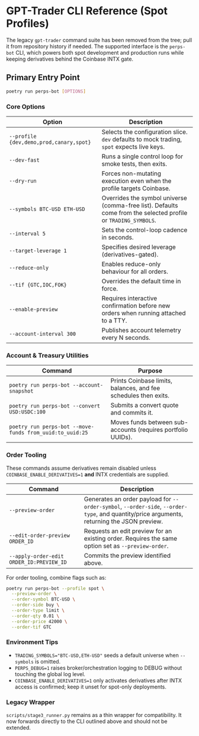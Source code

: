 # GPT-Trader CLI Reference (Spot Profiles)

The legacy `gpt-trader` command suite has been removed from the tree; pull it
from repository history if needed. The supported interface is the `perps-bot`
CLI, which powers both spot
development and production runs while keeping derivatives behind the Coinbase
INTX gate.

## Primary Entry Point

```bash
poetry run perps-bot [OPTIONS]
```

### Core Options

| Option | Description |
|--------|-------------|
| `--profile {dev,demo,prod,canary,spot}` | Selects the configuration slice. `dev` defaults to mock trading, `spot` expects live keys. |
| `--dev-fast` | Runs a single control loop for smoke tests, then exits. |
| `--dry-run` | Forces non-mutating execution even when the profile targets Coinbase. |
| `--symbols BTC-USD ETH-USD` | Overrides the symbol universe (comma-free list). Defaults come from the selected profile or `TRADING_SYMBOLS`. |
| `--interval 5` | Sets the control-loop cadence in seconds. |
| `--target-leverage 1` | Specifies desired leverage (derivatives-gated). |
| `--reduce-only` | Enables reduce-only behaviour for all orders. |
| `--tif {GTC,IOC,FOK}` | Overrides the default time in force. |
| `--enable-preview` | Requires interactive confirmation before new orders when running attached to a TTY. |
| `--account-interval 300` | Publishes account telemetry every N seconds. |

### Account & Treasury Utilities

| Command | Purpose |
|---------|---------|
| `poetry run perps-bot --account-snapshot` | Prints Coinbase limits, balances, and fee schedules then exits. |
| `poetry run perps-bot --convert USD:USDC:100` | Submits a convert quote and commits it. |
| `poetry run perps-bot --move-funds from_uuid:to_uuid:25` | Moves funds between sub-accounts (requires portfolio UUIDs). |

### Order Tooling

These commands assume derivatives remain disabled unless
`COINBASE_ENABLE_DERIVATIVES=1` **and** INTX credentials are supplied.

| Command | Description |
|---------|-------------|
| `--preview-order` | Generates an order payload for `--order-symbol`, `--order-side`, `--order-type`, and quantity/price arguments, returning the JSON preview. |
| `--edit-order-preview ORDER_ID` | Requests an edit preview for an existing order. Requires the same option set as `--preview-order`. |
| `--apply-order-edit ORDER_ID:PREVIEW_ID` | Commits the preview identified above. |

For order tooling, combine flags such as:

```bash
poetry run perps-bot --profile spot \
  --preview-order \
  --order-symbol BTC-USD \
  --order-side buy \
  --order-type limit \
  --order-qty 0.01 \
  --order-price 42000 \
  --order-tif GTC
```

### Environment Tips

- `TRADING_SYMBOLS="BTC-USD,ETH-USD"` seeds a default universe when
  `--symbols` is omitted.
- `PERPS_DEBUG=1` raises broker/orchestration logging to DEBUG without touching
  the global log level.
- `COINBASE_ENABLE_DERIVATIVES=1` only activates derivatives after INTX access
  is confirmed; keep it unset for spot-only deployments.

### Legacy Wrapper

`scripts/stage3_runner.py` remains as a thin wrapper for compatibility. It now
forwards directly to the CLI outlined above and should not be extended.
